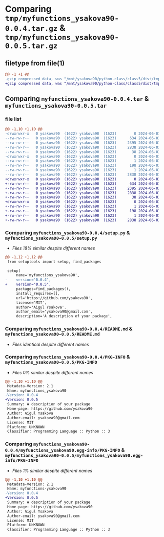 # Comparing `tmp/myfunctions_ysakova90-0.0.4.tar.gz` & `tmp/myfunctions_ysakova90-0.0.5.tar.gz`

## filetype from file(1)

```diff
@@ -1 +1 @@
-gzip compressed data, was "/mnt/ysakova90/python-class/class5/dist/tmp2nqcioid/myfunctions_ysakova90-0.0.4.tar", last modified: Sat Jun  1 16:38:06 2024, max compression
+gzip compressed data, was "/mnt/ysakova90/python-class/class5/dist/tmpajv0voil/myfunctions_ysakova90-0.0.5.tar", last modified: Sat Jun  1 16:45:12 2024, max compression
```

## Comparing `myfunctions_ysakova90-0.0.4.tar` & `myfunctions_ysakova90-0.0.5.tar`

### file list

```diff
@@ -1,10 +1,10 @@
-drwxrwxr-x   0 ysakova90  (1622) ysakova90  (1623)        0 2024-06-01 16:38:06.000000 myfunctions_ysakova90-0.0.4/
--rw-rw-r--   0 ysakova90  (1622) ysakova90  (1623)      634 2024-06-01 16:34:36.000000 myfunctions_ysakova90-0.0.4/setup.py
--rw-rw-r--   0 ysakova90  (1622) ysakova90  (1623)     2395 2024-06-01 16:22:13.000000 myfunctions_ysakova90-0.0.4/README.md
--rw-rw-r--   0 ysakova90  (1622) ysakova90  (1623)     2838 2024-06-01 16:38:06.000000 myfunctions_ysakova90-0.0.4/PKG-INFO
--rw-rw-r--   0 ysakova90  (1622) ysakova90  (1623)       38 2024-06-01 16:38:06.000000 myfunctions_ysakova90-0.0.4/setup.cfg
-drwxrwxr-x   0 ysakova90  (1622) ysakova90  (1623)        0 2024-06-01 16:38:06.000000 myfunctions_ysakova90-0.0.4/myfunctions_ysakova90.egg-info/
--rw-rw-r--   0 ysakova90  (1622) ysakova90  (1623)        1 2024-06-01 16:38:06.000000 myfunctions_ysakova90-0.0.4/myfunctions_ysakova90.egg-info/top_level.txt
--rw-rw-r--   0 ysakova90  (1622) ysakova90  (1623)      198 2024-06-01 16:38:06.000000 myfunctions_ysakova90-0.0.4/myfunctions_ysakova90.egg-info/SOURCES.txt
--rw-rw-r--   0 ysakova90  (1622) ysakova90  (1623)        1 2024-06-01 16:38:06.000000 myfunctions_ysakova90-0.0.4/myfunctions_ysakova90.egg-info/dependency_links.txt
--rw-rw-r--   0 ysakova90  (1622) ysakova90  (1623)     2838 2024-06-01 16:38:06.000000 myfunctions_ysakova90-0.0.4/myfunctions_ysakova90.egg-info/PKG-INFO
+drwxrwxr-x   0 ysakova90  (1622) ysakova90  (1623)        0 2024-06-01 16:45:12.000000 myfunctions_ysakova90-0.0.5/
+-rw-rw-r--   0 ysakova90  (1622) ysakova90  (1623)      634 2024-06-01 16:45:02.000000 myfunctions_ysakova90-0.0.5/setup.py
+-rw-rw-r--   0 ysakova90  (1622) ysakova90  (1623)     2395 2024-06-01 16:22:13.000000 myfunctions_ysakova90-0.0.5/README.md
+-rw-rw-r--   0 ysakova90  (1622) ysakova90  (1623)     2838 2024-06-01 16:45:12.000000 myfunctions_ysakova90-0.0.5/PKG-INFO
+-rw-rw-r--   0 ysakova90  (1622) ysakova90  (1623)       38 2024-06-01 16:45:12.000000 myfunctions_ysakova90-0.0.5/setup.cfg
+drwxrwxr-x   0 ysakova90  (1622) ysakova90  (1623)        0 2024-06-01 16:45:12.000000 myfunctions_ysakova90-0.0.5/myfunctions_ysakova90.egg-info/
+-rw-rw-r--   0 ysakova90  (1622) ysakova90  (1623)        1 2024-06-01 16:45:12.000000 myfunctions_ysakova90-0.0.5/myfunctions_ysakova90.egg-info/top_level.txt
+-rw-rw-r--   0 ysakova90  (1622) ysakova90  (1623)      198 2024-06-01 16:45:12.000000 myfunctions_ysakova90-0.0.5/myfunctions_ysakova90.egg-info/SOURCES.txt
+-rw-rw-r--   0 ysakova90  (1622) ysakova90  (1623)        1 2024-06-01 16:45:12.000000 myfunctions_ysakova90-0.0.5/myfunctions_ysakova90.egg-info/dependency_links.txt
+-rw-rw-r--   0 ysakova90  (1622) ysakova90  (1623)     2838 2024-06-01 16:45:12.000000 myfunctions_ysakova90-0.0.5/myfunctions_ysakova90.egg-info/PKG-INFO
```

### Comparing `myfunctions_ysakova90-0.0.4/setup.py` & `myfunctions_ysakova90-0.0.5/setup.py`

 * *Files 18% similar despite different names*

```diff
@@ -1,12 +1,12 @@
 from setuptools import setup, find_packages
 
 setup(
     name='myfunctions_ysakova90',
-    version='0.0.4',
+    version='0.0.5',
     packages=find_packages(),
     install_requires=[],
     url='https://github.com/ysakova90',
     license='MIT',
     author='Aigul Ysakova',
     author_email='ysakova90@gmail.com',
     description='A description of your package',
```

### Comparing `myfunctions_ysakova90-0.0.4/README.md` & `myfunctions_ysakova90-0.0.5/README.md`

 * *Files identical despite different names*

### Comparing `myfunctions_ysakova90-0.0.4/PKG-INFO` & `myfunctions_ysakova90-0.0.5/PKG-INFO`

 * *Files 0% similar despite different names*

```diff
@@ -1,10 +1,10 @@
 Metadata-Version: 2.1
 Name: myfunctions_ysakova90
-Version: 0.0.4
+Version: 0.0.5
 Summary: A description of your package
 Home-page: https://github.com/ysakova90
 Author: Aigul Ysakova
 Author-email: ysakova90@gmail.com
 License: MIT
 Platform: UNKNOWN
 Classifier: Programming Language :: Python :: 3
```

### Comparing `myfunctions_ysakova90-0.0.4/myfunctions_ysakova90.egg-info/PKG-INFO` & `myfunctions_ysakova90-0.0.5/myfunctions_ysakova90.egg-info/PKG-INFO`

 * *Files 1% similar despite different names*

```diff
@@ -1,10 +1,10 @@
 Metadata-Version: 2.1
 Name: myfunctions-ysakova90
-Version: 0.0.4
+Version: 0.0.5
 Summary: A description of your package
 Home-page: https://github.com/ysakova90
 Author: Aigul Ysakova
 Author-email: ysakova90@gmail.com
 License: MIT
 Platform: UNKNOWN
 Classifier: Programming Language :: Python :: 3
```

